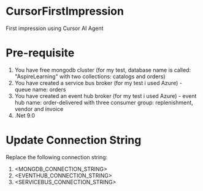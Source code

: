 # CursorFirstImpression
First impression using Cursor AI Agent

# Pre-requisite
1. You have free mongodb cluster (for my test, database name is called: "AspireLearning" with two collections: catalogs and orders)
2. You have created a service bus broker (for my test i used Azure) - queue name: orders
3. You have created an event hub broker (for my test i used Azure) - event hub name: order-delivered with three consumer group: replenishment, vendor and invoice
4. .Net 9.0

# Update Connection String
Replace the following connection string:
1. <MONGDB_CONNECTION_STRING>
2. <EVENTHUB_CONNECTION_STRING>
3. <SERVICEBUS_CONNECTION_STRING>

